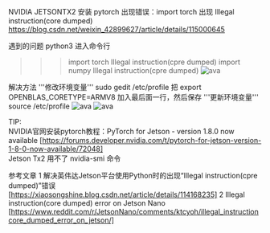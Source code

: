 NVIDIA JETSONTX2 安装 pytorch 出现错误：import torch 出现 Illegal instruction(core dumped)
https://blog.csdn.net/weixin_42899627/article/details/115000645


遇到的问题
python3 进入命令行
>>>import torch
Illegal instruction(cpre dumped)
>>>import numpy
Illegal instruction(cpre dumped)
![ava](https://img-blog.csdnimg.cn/2021031910305869.png?x-oss-process=image/watermark,type_ZmFuZ3poZW5naGVpdGk,shadow_10,text_aHR0cHM6Ly9ibG9nLmNzZG4ubmV0L3dlaXhpbl80Mjg5OTYyNw==,size_16,color_FFFFFF,t_70)

解决方法
'''修改环境变量'''
sudo gedit /etc/profile 
把 export OPENBLAS_CORETYPE=ARMV8 加入最后面一行，然后保存
'''更新环境变量'''
source /etc/profile
![ava](https://img-blog.csdnimg.cn/20210319103947347.png?x-oss-process=image/watermark,type_ZmFuZ3poZW5naGVpdGk,shadow_10,text_aHR0cHM6Ly9ibG9nLmNzZG4ubmV0L3dlaXhpbl80Mjg5OTYyNw==,size_16,color_FFFFFF,t_70)
![ava](https://img-blog.csdnimg.cn/20210319103330938.png?x-oss-process=image/watermark,type_ZmFuZ3poZW5naGVpdGk,shadow_10,text_aHR0cHM6Ly9ibG9nLmNzZG4ubmV0L3dlaXhpbl80Mjg5OTYyNw==,size_16,color_FFFFFF,t_70)

TIP:  
NVIDIA官网安装pytorch教程：PyTorch for Jetson - version 1.8.0 now available [https://forums.developer.nvidia.com/t/pytorch-for-jetson-version-1-8-0-now-available/72048]  
Jetson Tx2 用不了 nvidia-smi 命令  

参考文章
1 解决英伟达Jetson平台使用Python时的出现“Illegal instruction(cpre dumped)”错误
[https://xiaosongshine.blog.csdn.net/article/details/114168235]
2 Illegal instruction(core dumped) error on Jetson Nano
[https://www.reddit.com/r/JetsonNano/comments/ktcyoh/illegal_instructioncore_dumped_error_on_jetson/]